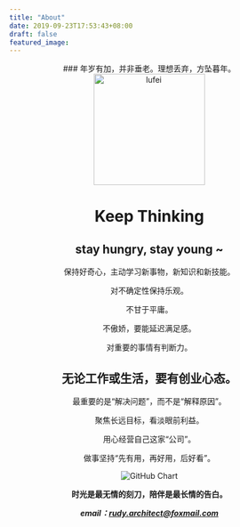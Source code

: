 ```yaml
---
title: "About"
date: 2019-09-23T17:53:43+08:00
draft: false
featured_image:
---
```

<center>
### 年岁有加，并非垂老。理想丢弃，方坠暮年。
<img alt="lufei" style="width:200px;height:200px" src="https://rudyarchitect.github.io/blog-images/life/lufei.jpeg">

# Keep Thinking

## **stay hungry, stay young ~**

保持好奇心，主动学习新事物，新知识和新技能。

对不确定性保持乐观。

不甘于平庸。

不傲娇，要能延迟满足感。

对重要的事情有判断力。

## **无论工作或生活，要有创业心态。**

最重要的是“解决问题”，而不是“解释原因”。

聚焦长远目标，看淡眼前利益。

用心经营自己这家“公司”。

做事坚持“先有用，再好用，后好看”。
  
![GitHub Chart](https://ghchart.rshah.org/rudyarchitect)

**时光是最无情的刻刀，陪伴是最长情的告白。**

***email：rudy.architect@foxmail.com***

</center>